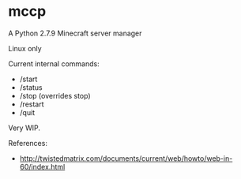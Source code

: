 # mccp

A Python 2.7.9 Minecraft server manager

Linux only

Current internal commands:
* /start
* /status
* /stop (overrides stop)
* /restart
* /quit


Very WIP.

References:
* http://twistedmatrix.com/documents/current/web/howto/web-in-60/index.html
